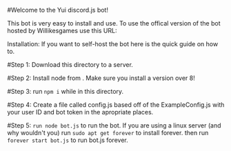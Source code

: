 #Welcome to the Yui discord.js bot!

This bot is very easy to install and use.
To use the offical version of the bot hosted by Willikesgames use this URL:
<URL Here>

Installation:
If you want to self-host the bot here is the quick guide on how to.

#Step 1:
Download this directory to a server.

#Step 2:
Install node from <node Website here>.
Make sure you install a version over 8!

#Step 3:
run `npm i` while in this directory.

#Step 4:
Create a file called config.js based off of the ExampleConfig.js with your user ID and bot token in the apropriate places.

#Step 5:
`run node bot.js` to run the bot.
If you are using a linux server (and why wouldn't you)
run `sudo apt get forever` to install forever.
then run `forever start bot.js` to run bot.js forever.
